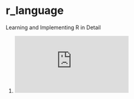 # r_language
Learning and Implementing R in Detail 
1. ![Rinclase](https://github.com/alinemati45/r_language/blob/main/code-in-class.pdf)
